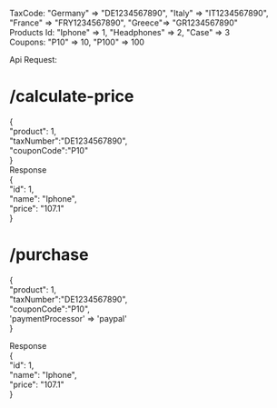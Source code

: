 TaxCode: "Germany" => "DE1234567890", "Italy" => "IT1234567890", "France" => "FRY1234567890", "Greece"=> "GR1234567890"<br>
Products Id: "Iphone" => 1, "Headphones" => 2, "Case" => 3<br>
Coupons: "P10" => 10, "P100" => 100


Api Request:
# /calculate-price<br>
{<br> 
  "product":  1,<br>
  "taxNumber":"DE1234567890",<br>
  "couponCode":"P10"<br>
}<br>
Response<br>
{<br>
    "id": 1,<br>
    "name": "Iphone",<br>
    "price": "107.1"<br>
}<br>

# /purchase<br>
{<br> 
  "product":  1,<br>
  "taxNumber":"DE1234567890",<br>
  "couponCode":"P10",<br>
  'paymentProcessor' => 'paypal'<br>
}<br>

Response<br>
{<br>
    "id": 1,<br>
    "name": "Iphone",<br>
    "price": "107.1"<br>
}

